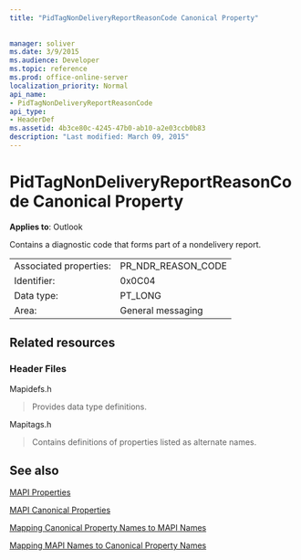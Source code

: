 ```yaml
---
title: "PidTagNonDeliveryReportReasonCode Canonical Property"
 
 
manager: soliver
ms.date: 3/9/2015
ms.audience: Developer
ms.topic: reference
ms.prod: office-online-server
localization_priority: Normal
api_name:
- PidTagNonDeliveryReportReasonCode
api_type:
- HeaderDef
ms.assetid: 4b3ce80c-4245-47b0-ab10-a2e03ccb0b83
description: "Last modified: March 09, 2015"
---
```


# PidTagNonDeliveryReportReasonCode Canonical Property

  
  
**Applies to**: Outlook 
  
Contains a diagnostic code that forms part of a nondelivery report.
  
|||
|:-----|:-----|
|Associated properties:  <br/> |PR_NDR_REASON_CODE  <br/> |
|Identifier:  <br/> |0x0C04  <br/> |
|Data type:  <br/> |PT_LONG  <br/> |
|Area:  <br/> |General messaging  <br/> |
   
## Related resources

### Header Files

Mapidefs.h
  
> Provides data type definitions.
    
Mapitags.h
  
> Contains definitions of properties listed as alternate names.
    
## See also



[MAPI Properties](mapi-properties.md)
  
[MAPI Canonical Properties](mapi-canonical-properties.md)
  
[Mapping Canonical Property Names to MAPI Names](mapping-canonical-property-names-to-mapi-names.md)
  
[Mapping MAPI Names to Canonical Property Names](mapping-mapi-names-to-canonical-property-names.md)

